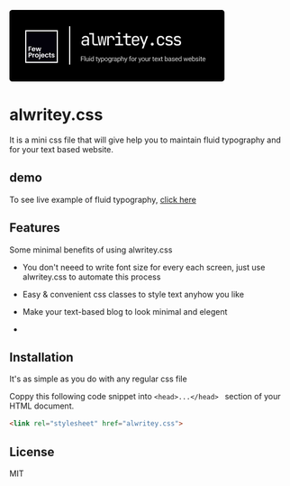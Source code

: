 [![N|Solid](https://github.com/fewprojects/alwritey/blob/54111dab4ee4187551229be39597118f76ac5290/logo/alwritey(1).png)](https://nodesource.com/products/nsolid)

# alwritey.css

It is a mini css file that will give help you to maintain fluid typography and for your text based website.

## demo
To see live example of fluid typography, [click here]()

## Features
Some minimal benefits of using alwritey.css 

- You don't neeed to write font size for every each screen, just use alwritey.css to automate this process

- Easy & convenient css classes to style text anyhow you like

- Make your text-based blog to look minimal and elegent
- 
## Installation
It's as simple as you do with any regular css file

Coppy this following code snippet into ```<head>...</head> ``` section of your HTML document.  

```html
<link rel="stylesheet" href="alwritey.css">
```
## License

MIT
